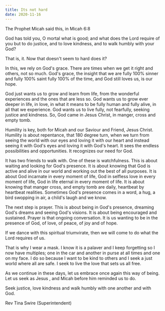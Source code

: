 ```yaml
---
title: Its not hard
date: 2020-11-16
---
```



The Prophet Micah said this, in Micah 6:8  

God has told you, O mortal what is good; and what does the Lord require of you but to do justice, and to love kindness, 
and to walk humbly with your God?

That is, it.  Now that doesn't seem to hard does it?

In this, we rely on God's grace.  There are times when we get it right and others, not so much.  God's grace, the insight
that we are fully 100% sinner and fully 100% saint fully 100% of the time, and God still loves us, is our hope.

God just wants us to grow and learn from life, from the wonderful experiences and the ones that are less so.  God wants us
to grow ever deeper in life, in love, in what it means to be fully human and fully alive, in all that we experience.  God 
wants us to live fully, not fearfully, seeking justice and kindness. So, God came in Jesus Christ, in manger, cross and 
empty tomb.

Humility is key, both for Micah and our Saviour and Friend, Jesus Christ. Humility is about repentance, that 180 degree
turn, when we turn from seeing the world with our eyes and loving it with our heart and instead seeing it with God's eyes 
and loving it with God's heart. It sees the endless possibilities and opportunities. It recognizes our need for God.  

It has two friends to walk with.  One of these is watchfulness.  This is about waiting and looking for God's presence.  It
is about knowing that God is active and alive in our world and working out the best of all purposes.  It is about God 
incarnate in every moment of life, God in selfless love in every moment of life, God in life eternal in every moment of 
life.  It is about knowing that manger cross, and empty tomb are daily, heartbeat by heartbeat realities.  Sometimes God's 
presence comes in a word, a hug, a bird swopping in air, a child's laugh and we know.     

The next step is prayer.  This is about being in God's presence, dreaming God's dreams and seeing God's visions.  It is
about being encouraged and sustained.  Prayer is that ongoing conversation.  It is us wanting to be in the presence of God,
of love, of peace, of joy and of hope.

If we dance with this spiritual triumvirate, then we will come to do what the Lord requires of us.

That is why I wear a mask.  I know it is a palaver and I keep forgetting so I now have multiples; one in the car and
another in purse at all times and one on my face.  I do so because I want to be kind to others and I seek a just world 
where all are safe.  I seek to live the love that sets us all free. 

As we continue in these days, let us embrace once again this way of being.  Let us seek as Jesus , and  Micah before him reminded us to do.

Seek justice, love kindness and walk humbly with one another and with God. 

  

Rev Tina Swire (Superintendent)



